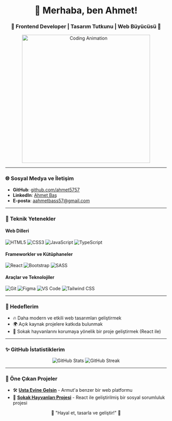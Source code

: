 <h1 align="center">👋 Merhaba, ben Ahmet!</h1>
<h3 align="center">🌟 Frontend Developer | Tasarım Tutkunu | Web Büyücüsü 🌟</h3>

<p align="center">
  <img src="https://user-images.githubusercontent.com/your-gif-link-here.gif" alt="Coding Animation" width="400"/>
</p>

---

### 🌐 Sosyal Medya ve İletişim
- **GitHub**: [github.com/ahmet5757](https://github.com/ahmet5757)
- **LinkedIn**: [Ahmet Baş](https://www.linkedin.com/in/ahmet-ba%C5%9F-/)
- **E-posta**: [aahmetbass57@gmail.com](mailto:aahmetbass57@gmail.com)

---

### 🚀 Teknik Yetenekler
#### Web Dilleri
<p>
  <img src="https://img.shields.io/badge/HTML5-E34F26?style=for-the-badge&logo=html5&logoColor=white" alt="HTML5"/>
  <img src="https://img.shields.io/badge/CSS3-1572B6?style=for-the-badge&logo=css3&logoColor=white" alt="CSS3"/>
  <img src="https://img.shields.io/badge/JavaScript-F7DF1E?style=for-the-badge&logo=javascript&logoColor=black" alt="JavaScript"/>
  <img src="https://img.shields.io/badge/TypeScript-3178C6?style=for-the-badge&logo=typescript&logoColor=white" alt="TypeScript"/>
</p>

#### Frameworkler ve Kütüphaneler
<p>
  <img src="https://img.shields.io/badge/React-61DAFB?style=for-the-badge&logo=react&logoColor=black" alt="React"/>
  <img src="https://img.shields.io/badge/Bootstrap-7952B3?style=for-the-badge&logo=bootstrap&logoColor=white" alt="Bootstrap"/>
  <img src="https://img.shields.io/badge/SASS-CC6699?style=for-the-badge&logo=sass&logoColor=white" alt="SASS"/>
</p>

#### Araçlar ve Teknolojiler
<p>
  <img src="https://img.shields.io/badge/Git-F05032?style=for-the-badge&logo=git&logoColor=white" alt="Git"/>
  <img src="https://img.shields.io/badge/Figma-F24E1E?style=for-the-badge&logo=figma&logoColor=white" alt="Figma"/>
  <img src="https://img.shields.io/badge/VS%20Code-007ACC?style=for-the-badge&logo=visual-studio-code&logoColor=white" alt="VS Code"/>
  <img src="https://img.shields.io/badge/Tailwind%20CSS-06B6D4?style=for-the-badge&logo=tailwindcss&logoColor=white" alt="Tailwind CSS"/>
</p>

---

### 🎯 Hedeflerim
- 🔥 Daha modern ve etkili web tasarımları geliştirmek
- 🌍 Açık kaynak projelere katkıda bulunmak
- 🐾 Sokak hayvanlarını korumaya yönelik bir proje geliştirmek (React ile)

---

### ✨ GitHub İstatistiklerim
<p align="center">
  <img src="https://github-readme-stats.vercel.app/api?username=kullanıcı_adın&show_icons=true&theme=radical" alt="GitHub Stats" />
  <img src="https://github-readme-streak-stats.herokuapp.com/?user=kullanıcı_adın&theme=radical" alt="GitHub Streak" />
</p>

---

### 🎨 Öne Çıkan Projeler
- 🛠️ **[Usta Evine Gelsin](https://github.com/kullanıcı_adın/usta-evine-gelsin)** - Armut'a benzer bir web platformu
- 🐾 **[Sokak Hayvanları Projesi](https://github.com/kullanıcı_adın/sokak-hayvanlari)** - React ile geliştirilmiş bir sosyal sorumluluk projesi

<p align="center">🚀 "Hayal et, tasarla ve geliştir!" 🚀</p>
